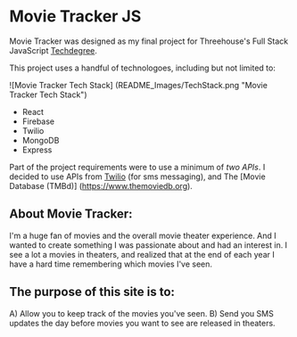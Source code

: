 # Movie Tracker JS

Movie Tracker was designed as my final project for Threehouse's Full Stack JavaScript [Techdegree](https://join.teamtreehouse.com/techdegree/ "Treehouse Techdegree"). 

This project uses a handful of technologoes, including but not limited to: 

![Movie Tracker Tech Stack] (README_Images/TechStack.png "Movie Tracker Tech Stack")

- React
- Firebase
- Twilio
- MongoDB
- Express

Part of the project requirements were to use a minimum of *two APIs*. I decided to use APIs from [Twilio](https://www.twilio.com) (for sms messaging), and The [Movie Database (TMBd)] (https://www.themoviedb.org).

## About Movie Tracker:

I'm a huge fan of movies and the overall movie theater experience. And I wanted to create something I was passionate about and had an interest in. I see a lot a movies in theaters, and realized that at the end of each year I have a hard time remembering which movies I've seen. 

## The purpose of this site is to: 

A) Allow you to keep track of the movies you've seen.
B) Send you SMS updates the day before movies you want to see are released in theaters. 
